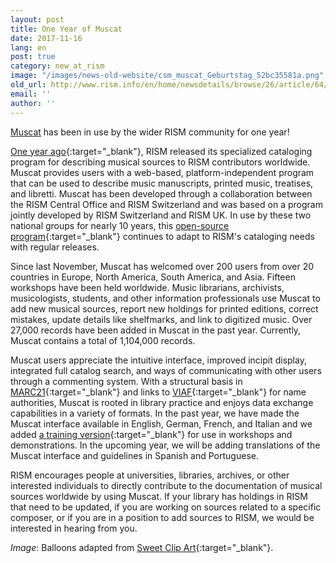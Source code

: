 ```yaml
---
layout: post
title: One Year of Muscat
date: 2017-11-16
lang: en
post: true
category: new_at_rism
image: "/images/news-old-website/csm_muscat_Geburtstag_52bc35581a.png"
old_url: http://www.rism.info/en/home/newsdetails/browse/26/article/64/one-year-of-muscat.html
email: ''
author: ''
---
```


[Muscat](/community/muscat.html) has been in use by the wider RISM community for one year!

[One year ago](/new_at_rism/2016/11/14/welcome-muscat.html){:target="_blank"}, RISM released its specialized cataloging program for describing musical sources to RISM contributors worldwide. Muscat provides users with a web-based, platform-independent program that can be used to describe music manuscripts, printed music, treatises, and libretti. Muscat has been developed through a collaboration between the RISM Central Office and RISM Switzerland and was based on a program jointly developed by RISM Switzerland and RISM UK. In use by these two national groups for nearly 10 years, this [open-source program](https://github.com/rism-ch/muscat){:target="_blank"} continues to adapt to RISM's cataloging needs with regular releases.

Since last November, Muscat has welcomed over 200 users from over 20 countries in Europe, North America, South America, and Asia. Fifteen workshops have been held worldwide. Music librarians, archivists, musicologists, students, and other information professionals use Muscat to add new musical sources, report new holdings for printed editions, correct mistakes, update details like shelfmarks, and link to digitized music. Over 27,000 records have been added in Muscat in the past year. Currently, Muscat contains a total of 1,104,000 records.

Muscat users appreciate the intuitive interface, improved incipit display, integrated full catalog search, and ways of communicating with other users through a commenting system. With a structural basis in [MARC21](https://www.loc.gov/marc/){:target="_blank"} and links to [VIAF](http://www.viaf.org/){:target="_blank"} for name authorities, Muscat is rooted in library practice and enjoys data exchange capabilities in a variety of formats. In the past year, we have made the Muscat interface available in English, German, French, and Italian and we added [a training version](http://muscat-training.rism.info/admin/login){:target="_blank"} for use in workshops and demonstrations. In the upcoming year, we will be adding translations of the Muscat interface and guidelines in Spanish and Portuguese.

RISM encourages people at universities, libraries, archives, or other interested individuals to directly contribute to the documentation of musical sources worldwide by using Muscat. If your library has holdings in RISM that need to be updated, if you are working on sources related to a specific composer, or if you are in a position to add sources to RISM, we would be interested in hearing from you.


_Image_: Balloons adapted from [Sweet Clip Art](http://sweetclipart.com/seven-rainbow-birthday-party-balloons-239){:target="_blank"}.